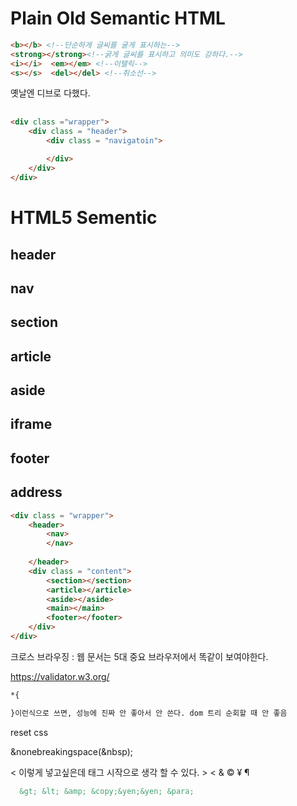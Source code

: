 # **Plain Old Semantic HTML**

```html
<b></b> <!--단순하게 글씨를 굴게 표시하는-->
<strong></strong><!--굵게 글씨를 표시하고 의미도 강하다.-->
<i></i>  <em></em> <!--이탤릭-->
<s></s>  <del></del> <!--취소선-->
```

옛날엔 디브로 다했다.

## 

```html
<div class ="wrapper">
    <div class = "header">
        <div class = "navigatoin">
            
        </div>
    </div>
</div>
```



# **HTML5 Sementic**

## header



## nav



## section



## article



## aside



## iframe



## footer



## address





```html
<div class = "wrapper">
    <header>
        <nav>
        </nav>
    
    </header>
    <div class = "content">
        <section></section>
        <article></article>
        <aside></aside>
        <main></main>
        <footer></footer>
    </div>
</div>
```

크로스 브라우징 : 웹 문서는 5대 중요 브라우저에서 똑같이 보여야한다. 



https://validator.w3.org/

```html
*{

}이런식으로 쓰면, 성능에 진짜 안 좋아서 안 쓴다. dom 트리 순회할 때 안 좋음
```



reset css





&nonebreakingspace(&nbsp);

< 이렇게 넣고싶은데 태그 시작으로 생각 할 수 있다.  &gt; &lt; &amp; &copy; &yen; &para;

```html
  &gt; &lt; &amp; &copy;&yen;&yen; &para;
```



